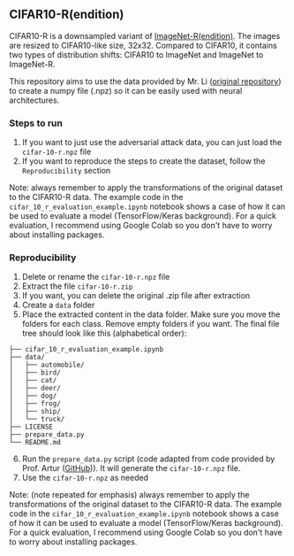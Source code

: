 ## CIFAR10-R(endition)

CIFAR10-R is a downsampled variant of [ImageNet-R(endition)](https://github.com/hendrycks/imagenet-r). The images are resized to CIFAR10-like size, 32x32. Compared to CIFAR10, it contains two types of distribution shifts: CIFAR10 to ImageNet and ImageNet to ImageNet-R.

This repository aims to use the data provided by Mr. Li ([original repository](https://github.com/TreeLLi/cifar10-r)) to create a numpy file (.npz) so it can be easily used with neural architectures.

### Steps to run

1. If you want to just use the adversarial attack data, you can just load the ```cifar-10-r.npz``` file
2. If you want to reproduce the steps to create the dataset, follow the ```Reproducibility``` section

Note: always remember to apply the transformations of the original dataset to the CIFAR10-R data. The example code in the ```cifar_10_r_evaluation_example.ipynb``` notebook shows a case of how it can be used to evaluate a model (TensorFlow/Keras background). For a quick evaluation, I recommend using Google Colab so you don't have to worry about installing packages.

### Reproducibility

1. Delete or rename the ```cifar-10-r.npz``` file
2. Extract the file ```cifar-10-r.zip```
3. If you want, you can delete the original .zip file after extraction
4. Create a ```data``` folder
5. Place the extracted content in the data folder. Make sure you move the folders for each class. Remove empty folders if you want. The final file tree should look like this (alphabetical order):
```
├── cifar_10_r_evaluation_example.ipynb
├── data/
│   ├── automobile/
│   ├── bird/
│   ├── cat/
│   ├── deer/
│   ├── dog/
│   ├── frog/
│   ├── ship/
│   └── truck/
├── LICENSE
├── prepare_data.py
└── README.md
```
6. Run the ```prepare_data.py``` script (code adapted from code provided by Prof. Artur ([GitHub](https://github.com/arturjordao))). It will generate the ```cifar-10-r.npz``` file.
7. Use the ```cifar-10-r.npz``` as needed

Note: (note repeated for emphasis) always remember to apply the transformations of the original dataset to the CIFAR10-R data. The example code in the ```cifar_10_r_evaluation_example.ipynb``` notebook shows a case of how it can be used to evaluate a model (TensorFlow/Keras background). For a quick evaluation, I recommend using Google Colab so you don't have to worry about installing packages.


